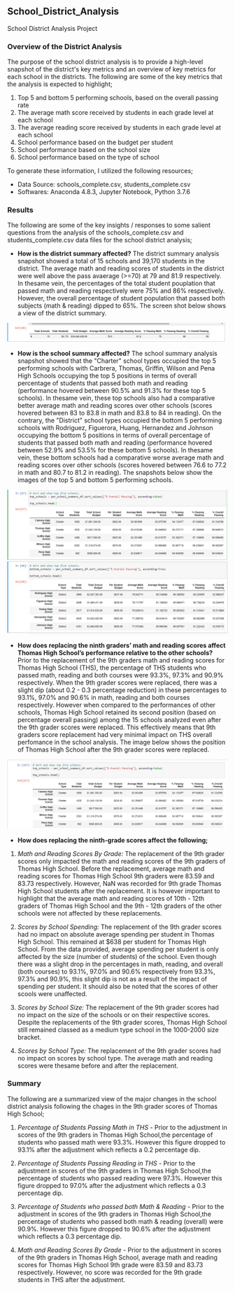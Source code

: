 ## School_District_Analysis
School District Analysis Project

### Overview of the District Analysis

The purpose of the school district analysis is to provide a high-level snapshot of the district's key metrics and an overview of key metrics for each school in the districts. The following are some of the key metrics that the analysis is expected to highlight;

  1. Top 5 and bottom 5 performing schools, based on the overall passing rate
  2. The average math score received by students in each grade level at each school
  3. The average reading score received by students in each grade level at each school
  4. School performance based on the budget per student
  5. School performance based on the school size
  6. School performance based on the type of school

To generate these information, I utilized the following resources;

  - Data Source: schools_complete.csv, students_complete.csv
  - Softwares: Anaconda 4.8.3, Jupyter Notebook, Python 3.7.6 
  
### Results  

The following are some of the key insights / responses to some salient questions from the analysis of the schools_complete.csv and students_complete.csv data files for the school district analysis;

- __How is the district summary affected?__ The district summary analysis snapshot showed a total of 15 schools and 39,170 students in the district. The average math and reading scores of students in the district were well above the pass avaerage (>=70) at 79 and 81.9 respectively. In thesame vein, the percentages of the total student pouplation that passed math and reading respectively were 75% and 86% respectively. However, the overall percentage of student population that passed both subjects (math & reading) dipped to 65%. The screen shot below shows a view of the district summary.
<img src="Images/District%20Analysis.png">

- __How is the school summary affected?__ The school summary analysis snapshot showed that the "Charter" school types occupied the top 5 performing schools with Carbrera, Thomas, Griffin, Wilson and Pena High Schools occupying the top 5 positions in terms of overall percentage of students that passed both math and reading (performance hovered between 90.5% and 91.3% for these top 5 schools). In thesame vein, these top schools also had a comparative better average math and reading scores over other schools (scores hovered between 83 to 83.8 in math and 83.8 to 84 in reading). 
On the contrary, the "District" school types occupied the bottom 5 performing schools with Rodriguez, Figuerora, Huang, Hernandez and Johnson occupying the bottom 5 positions in terms of overall percentage of students that passed both math and reading (performance hovered between 52.9% and 53.5% for these bottom 5 schools). In thesame vein, these bottom schools had a comparative worse average math and reading scores over other schools (scores hovered between 76.6 to 77.2 in math and 80.7 to 81.2 in reading). The snapshots below show the images of the top 5 and bottom 5 performing schools. 
<img src="Images/Top%20Five%20Performing%20Schools.png">

<img src="Images/Bottom%20Five%20Performing%20Schools.png">

- __How does replacing the ninth graders’ math and reading scores affect Thomas High School’s performance relative to the other schools?__ Prior to the replacement of the 9th graders math and reading scores for Thomas High School (THS), the percentage of THS students who passed math, reading and both courses were 93.3%, 97.3% and 90.9% respectively. When the 9th grader scores were replaced, there was a slight dip (about 0.2 - 0.3 percentage reduction) in these percentages to 93.1%, 97.0% and 90.6% in math, reading and both courses respectively. However when compared to the performances of other schools, Thomas High School retained its second position (based on percentage overall passing) among the 15 schools analyzed even after the 9th grader scores were replaced. This effectively means that 9th graders score replacement had very minimal impact on THS overall perfomance in the school analysis. The image below shows the position of Thomas High School after the 9th grader scores were replaced.  
<img src="Images/THS%20Position.png">

- __How does replacing the ninth-grade scores affect the following;__

1. _Math and Reading Scores By Grade:_ The replacement of the 9th grader scores only impacted the math and reading scores of the 9th graders of Thomas High School. Before the replacement, average math and reading scores for Thomas High School 9th graders were 83.59 and 83.73 respectively. However, NaN was recorded for 9th grade Thomas High School students after the replacement. It is however important to highlight that the average math and reading scores of 10th - 12th graders of Thomas High School and the 9th - 12th graders of the other schools were not affected by these replacements. 

2. _Scores by School Spending:_ The replacement of the 9th grader scores had no impact on absolute average spending per student in Thomas High School. This remained at $638 per student for Thomas High School. From the data provided, average spending per student is only affected by the size (number of students) of the school. Even though there was a slight drop in the percentages in math, reading, and overall (both courses) to 93.1%, 97.0% and 90.6% respectively from 93.3%, 97.3% and 90.9%, this slight dip is not as a result of the impact of spending per student. It should also be noted that the scores of other scools were unaffected.  

3. _Scores by School Size:_ The replacement of the 9th grader scores had no impact on the size of the schools or on their respectiive scores. Despite the replacements of the 9th grader scores, Thomas High School still remained classed as a medium type school in the 1000-2000 size bracket.

4. _Scores by School Type:_ The replacement of the 9th grader scores had no impact on scores by school type. The average math and reading scores were thesame before and after the replacement.


### Summary  

The following are a summarized view of the major changes in the school district analysis following the chages in the 9th grader scores of Thomas High School;

1. _Percentage of Students Passing Math in THS -_ Prior to the adjustment in scores of the 9th graders in Thomas High School,the percentage of students who passed math were 93.3%. However this figure dropped to 93.1% after the adjustment which reflects a 0.2 percentage dip.

2. _Percentage of Students Passing Reading in THS -_ Prior to the adjustment in scores of the 9th graders in Thomas High School,the percentage of students who passed reading were 97.3%. However this figure dropped to 97.0% after the adjustment which reflects a 0.3 percentage dip.

3. _Percentage of Students who passed both Math & Reading -_ Prior to the adjustment in scores of the 9th graders in Thomas High School,the percentage of students who passed both math & reading (overall) were 90.9%. However this figure dropped to 90.6% after the adjustment which reflects a 0.3 percentage dip.

4. _Math and Reading Scores By Grade -_ Prior to the adjustment in scores of the 9th graders in Thomas High School, average math and reading scores for Thomas High School 9th grade were 83.59 and 83.73 respectively. However, no score was recorded for the 9th grade students in THS after the adjustment.  

